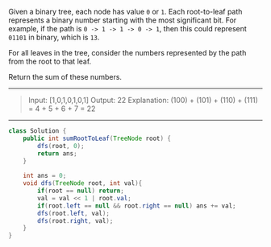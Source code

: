 Given a binary tree, each node has value `0` or `1`.  Each root-to-leaf path represents a binary number starting with the most significant bit.  For example, if the path is `0 -> 1 -> 1 -> 0 -> 1`, then this could represent `01101` in binary, which is `13`.

For all leaves in the tree, consider the numbers represented by the path from the root to that leaf.

Return the sum of these numbers.

---

> Input: [1,0,1,0,1,0,1]
> Output: 22
> Explanation: (100) + (101) + (110) + (111) = 4 + 5 + 6 + 7 = 22

---

```JAVA
class Solution {
    public int sumRootToLeaf(TreeNode root) {
        dfs(root, 0);
        return ans;
    }
    
    int ans = 0;
    void dfs(TreeNode root, int val){
        if(root == null) return;
        val = val << 1 | root.val;
        if(root.left == null && root.right == null) ans += val;
        dfs(root.left, val);
        dfs(root.right, val);
    }
}
```

